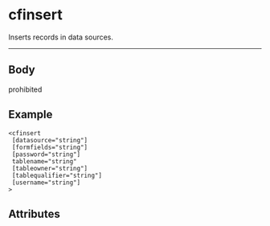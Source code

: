 # cfinsert


Inserts records in data sources.

---
## Body
prohibited

## Example
```
<cfinsert
 [datasource="string"]
 [formfields="string"]
 [password="string"]
 tablename="string"
 [tableowner="string"]
 [tablequalifier="string"]
 [username="string"]
>
```
## Attributes

